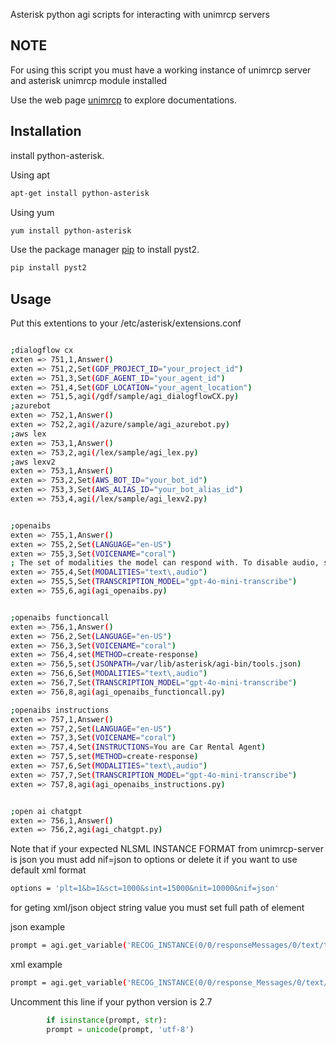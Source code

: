 Asterisk python agi scripts for interacting with unimrcp servers 

## NOTE

For using this script you must  have a working instance of unimrcp server and asterisk unimrcp module installed

Use the web page  [unimrcp](http://www.unimrcp.org/) to explore documentations.

## Installation

install python-asterisk.

Using apt

```bash
apt-get install python-asterisk
```

Using yum

```bash
yum install python-asterisk
```



Use the package manager [pip](https://pip.pypa.io/en/stable/) to install pyst2.

```bash
pip install pyst2
```

## Usage

Put this extentions to your /etc/asterisk/extensions.conf
```bash

;dialogflow cx
exten => 751,1,Answer()
exten => 751,2,Set(GDF_PROJECT_ID="your_project_id")
exten => 751,3,Set(GDF_AGENT_ID="your_agent_id")
exten => 751,4,Set(GDF_LOCATION="your_agent_location")
exten => 751,5,agi(/gdf/sample/agi_dialogflowCX.py)
;azurebot
exten => 752,1,Answer()
exten => 752,2,agi(/azure/sample/agi_azurebot.py)
;aws lex
exten => 753,1,Answer()
exten => 753,2,agi(/lex/sample/agi_lex.py)
;aws lexv2
exten => 753,1,Answer()
exten => 753,2,Set(AWS_BOT_ID="your_bot_id")
exten => 753,3,Set(AWS_ALIAS_ID="your_bot_alias_id")
exten => 753,4,agi(/lex/sample/agi_lexv2.py)


;openaibs 
exten => 755,1,Answer()
exten => 755,2,Set(LANGUAGE="en-US")
exten => 755,3,Set(VOICENAME="coral")
; The set of modalities the model can respond with. To disable audio, set this to "text".
exten => 755,4,Set(MODALITIES="text\,audio")
exten => 755,5,Set(TRANSCRIPTION_MODEL="gpt-4o-mini-transcribe")
exten => 755,6,agi(agi_openaibs.py)


;openaibs functioncall
exten => 756,1,Answer()
exten => 756,2,Set(LANGUAGE="en-US")
exten => 756,3,Set(VOICENAME="coral")
exten => 756,4,set(METHOD=create-response)
exten => 756,5,set(JSONPATH=/var/lib/asterisk/agi-bin/tools.json)
exten => 756,6,Set(MODALITIES="text\,audio")
exten => 756,7,Set(TRANSCRIPTION_MODEL="gpt-4o-mini-transcribe")
exten => 756,8,agi(agi_openaibs_functioncall.py)

;openaibs instructions
exten => 757,1,Answer()
exten => 757,2,Set(LANGUAGE="en-US")
exten => 757,3,Set(VOICENAME="coral")
exten => 757,4,Set(INSTRUCTIONS=You are Car Rental Agent)
exten => 757,5,set(METHOD=create-response)
exten => 757,6,Set(MODALITIES="text\,audio")
exten => 757,7,Set(TRANSCRIPTION_MODEL="gpt-4o-mini-transcribe")
exten => 757,8,agi(agi_openaibs_instructions.py)


;open ai chatgpt
exten => 756,1,Answer()
exten => 756,2,agi(agi_chatgpt.py)
```



Note that if your expected NLSML INSTANCE FORMAT  from unimrcp-server is json you must add nif=json to options or delete it if you want to use default xml format

```bash
options = 'plt=1&b=1&sct=1000&sint=15000&nit=10000&nif=json'
```

for geting xml/json object string value  you must set full path of  element

json example

```bash
prompt = agi.get_variable('RECOG_INSTANCE(0/0/responseMessages/0/text/text/0)')
```
xml example
```bash
prompt = agi.get_variable('RECOG_INSTANCE(0/0/response_Messages/0/text/text/0)')
```
 
Uncomment this line if your python version is 2.7 

```python
        if isinstance(prompt, str):
        prompt = unicode(prompt, 'utf-8')
```
